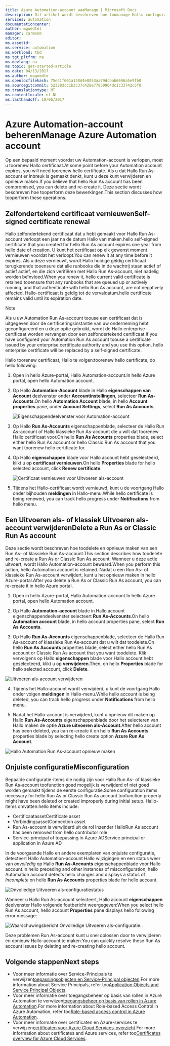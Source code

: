 ```yaml
---
title: Azure Automation-account aaaManage | Microsoft Docs
description: Dit artikel wordt beschreven hoe toomanage Hallo configuratie van uw Automation-account zoals certificaatvernieuwing, verwijdering en onjuiste configuratie.
services: automation
documentationcenter: 
author: mgoedtel
manager: carmonm
editor: 
ms.assetid: 
ms.service: automation
ms.workload: tbd
ms.tgt_pltfrm: na
ms.devlang: na
ms.topic: get-started-article
ms.date: 04/13/2017
ms.author: magoedte
ms.openlocfilehash: 75e41f601a138d4e8853aa79dcbab6696a5e9fb0
ms.sourcegitcommit: 523283cc1b3c37c428e77850964dc1c33742c5f0
ms.translationtype: MT
ms.contentlocale: nl-NL
ms.lasthandoff: 10/06/2017
---
```

# <a name="manage-azure-automation-account"></a><span data-ttu-id="7c94e-103">Azure Automation-account beheren</span><span class="sxs-lookup"><span data-stu-id="7c94e-103">Manage Azure Automation account</span></span>
<span data-ttu-id="7c94e-104">Op een bepaald moment voordat uw Automation-account is verlopen, moet u toorenew Hallo certificaat.</span><span class="sxs-lookup"><span data-stu-id="7c94e-104">At some point before your Automation account expires, you will need toorenew hello certificate.</span></span> <span data-ttu-id="7c94e-105">Als u dat Hallo Run As-account er inbreuk is gemaakt denkt, kunt u deze kunt verwijderen en opnieuw maken.</span><span class="sxs-lookup"><span data-stu-id="7c94e-105">If you believe that hello Run As account has been compromised, you can delete and re-create it.</span></span> <span data-ttu-id="7c94e-106">Deze sectie wordt beschreven hoe tooperform deze bewerkingen.</span><span class="sxs-lookup"><span data-stu-id="7c94e-106">This section discusses how tooperform these operations.</span></span>

## <a name="self-signed-certificate-renewal"></a><span data-ttu-id="7c94e-107">Zelfondertekend certificaat vernieuwen</span><span class="sxs-lookup"><span data-stu-id="7c94e-107">Self-signed certificate renewal</span></span>
<span data-ttu-id="7c94e-108">Hallo zelfondertekend certificaat dat u hebt gemaakt voor Hallo Run As-account verloopt een jaar na de datum Hallo van maken.</span><span class="sxs-lookup"><span data-stu-id="7c94e-108">hello self-signed certificate that you created for hello Run As account expires one year from hello date of creation.</span></span> <span data-ttu-id="7c94e-109">U kunt het certificaat op elk gewenst moment vernieuwen voordat het verloopt.</span><span class="sxs-lookup"><span data-stu-id="7c94e-109">You can renew it at any time before it expires.</span></span> <span data-ttu-id="7c94e-110">Als u deze vernieuwt, wordt Hallo huidige geldig certificaat terugkerende tooensure dat alle runbooks die in de wachtrij staan actief of actief actief, en die zich verifiëren met Hallo Run As-account, niet nadelig worden beïnvloed.</span><span class="sxs-lookup"><span data-stu-id="7c94e-110">When you renew it, hello current valid certificate is retained tooensure that any runbooks that are queued up or actively running, and that authenticate with hello Run As account, are not negatively affected.</span></span> <span data-ttu-id="7c94e-111">Hallo-certificaat is geldig tot de vervaldatum.</span><span class="sxs-lookup"><span data-stu-id="7c94e-111">hello certificate remains valid until its expiration date.</span></span>

> [!NOTE]
> <span data-ttu-id="7c94e-112">Als u uw Automation Run As-account toouse een certificaat dat is uitgegeven door de certificeringsinstantie van uw onderneming hebt geconfigureerd en u deze optie gebruikt, wordt de Hallo enterprise-certificaat worden vervangen door een zelfondertekend certificaat.</span><span class="sxs-lookup"><span data-stu-id="7c94e-112">If you have configured your Automation Run As account toouse a certificate issued by your enterprise certificate authority and you use this option, hello enterprise certificate will be replaced by a self-signed certificate.</span></span>

<span data-ttu-id="7c94e-113">Hallo toorenew certificaat, Hallo te volgen:</span><span class="sxs-lookup"><span data-stu-id="7c94e-113">toorenew hello certificate, do hello following:</span></span>

1. <span data-ttu-id="7c94e-114">Open in hello Azure-portal, Hallo Automation-account.</span><span class="sxs-lookup"><span data-stu-id="7c94e-114">In hello Azure portal, open hello Automation account.</span></span>

2. <span data-ttu-id="7c94e-115">Op Hallo **Automation-Account** blade in Hallo **eigenschappen van Account** deelvenster onder **Accountinstellingen**, selecteer **Run As-Accounts**.</span><span class="sxs-lookup"><span data-stu-id="7c94e-115">On hello **Automation Account** blade, in hello **Account properties** pane, under **Account Settings**, select **Run As Accounts**.</span></span>

    ![Eigenschappendeelvenster voor Automation-account](media/automation-manage-account/automation-account-properties-pane.png)
3. <span data-ttu-id="7c94e-117">Op Hallo **Run As-Accounts** eigenschappenblade, selecteer de Hallo Run As-account of Hallo klassieke Run As-account die u wilt dat toorenew Hallo certificaat voor.</span><span class="sxs-lookup"><span data-stu-id="7c94e-117">On hello **Run As Accounts** properties blade, select either hello Run As account or hello Classic Run As account that you want toorenew hello certificate for.</span></span>

4. <span data-ttu-id="7c94e-118">Op Hallo **eigenschappen** blade voor Hallo account hebt geselecteerd, klikt u op **certificaat vernieuwen**.</span><span class="sxs-lookup"><span data-stu-id="7c94e-118">On hello **Properties** blade for hello selected account, click **Renew certificate**.</span></span>

    ![Certificaat vernieuwen voor Uitvoeren als-account](media/automation-manage-account/automation-account-renew-runas-certificate.png)

5. <span data-ttu-id="7c94e-120">Tijdens het Hallo-certificaat wordt vernieuwd, kunt u de voortgang Hallo onder bijhouden **meldingen** in Hallo-menu.</span><span class="sxs-lookup"><span data-stu-id="7c94e-120">While hello certificate is being renewed, you can track hello progress under **Notifications** from hello menu.</span></span>

## <a name="delete-a-run-as-or-classic-run-as-account"></a><span data-ttu-id="7c94e-121">Een Uitvoeren als- of klassiek Uitvoeren als-account verwijderen</span><span class="sxs-lookup"><span data-stu-id="7c94e-121">Delete a Run As or Classic Run As account</span></span>
<span data-ttu-id="7c94e-122">Deze sectie wordt beschreven hoe toodelete en opnieuw maken van een Run As- of klassieke Run As-account.</span><span class="sxs-lookup"><span data-stu-id="7c94e-122">This section describes how toodelete and re-create a Run As or Classic Run As account.</span></span> <span data-ttu-id="7c94e-123">Wanneer u deze actie uitvoert, wordt Hallo Automation-account bewaard.</span><span class="sxs-lookup"><span data-stu-id="7c94e-123">When you perform this action, hello Automation account is retained.</span></span> <span data-ttu-id="7c94e-124">Nadat u een Run As- of klassieke Run As-account verwijdert, kunt u het opnieuw maken in hello Azure-portal.</span><span class="sxs-lookup"><span data-stu-id="7c94e-124">After you delete a Run As or Classic Run As account, you can re-create it in hello Azure portal.</span></span>

1. <span data-ttu-id="7c94e-125">Open in hello Azure-portal, Hallo Automation-account.</span><span class="sxs-lookup"><span data-stu-id="7c94e-125">In hello Azure portal, open hello Automation account.</span></span>

2. <span data-ttu-id="7c94e-126">Op Hallo **Automation-account** blade in Hallo account eigenschappendeelvenster selecteert **Run As-Accounts**.</span><span class="sxs-lookup"><span data-stu-id="7c94e-126">On hello **Automation account** blade, in hello account properties pane, select **Run As Accounts**.</span></span>

3. <span data-ttu-id="7c94e-127">Op Hallo **Run As-Accounts** eigenschappenblade, selecteer de Hallo Run As-account of klassieke Run As-account dat u wilt dat toodelete.</span><span class="sxs-lookup"><span data-stu-id="7c94e-127">On hello **Run As Accounts** properties blade, select either hello Run As account or Classic Run As account that you want toodelete.</span></span> <span data-ttu-id="7c94e-128">Klik vervolgens op Hallo **eigenschappen** blade voor Hallo account hebt geselecteerd, klikt u op **verwijderen**.</span><span class="sxs-lookup"><span data-stu-id="7c94e-128">Then, on hello **Properties** blade for hello selected account, click **Delete**.</span></span>

 ![Uitvoeren als-account verwijderen](media/automation-manage-account/automation-account-delete-runas.png)

4. <span data-ttu-id="7c94e-130">Tijdens het Hallo-account wordt verwijderd, u kunt de voortgang Hallo onder volgen **meldingen** in Hallo-menu.</span><span class="sxs-lookup"><span data-stu-id="7c94e-130">While hello account is being deleted, you can track hello progress under **Notifications** from hello menu.</span></span>

5. <span data-ttu-id="7c94e-131">Nadat het Hallo-account is verwijderd, kunt u opnieuw dit maken op Hallo **Run As-Accounts** eigenschappenblade door het selecteren van Hallo maken de optie **Azure uitvoeren als-Account**.</span><span class="sxs-lookup"><span data-stu-id="7c94e-131">After hello account has been deleted, you can re-create it on hello **Run As Accounts** properties blade by selecting hello create option **Azure Run As Account**.</span></span>

 ![Hallo Automation Run As-account opnieuw maken](media/automation-manage-account/automation-account-create-runas.png)

## <a name="misconfiguration"></a><span data-ttu-id="7c94e-133">Onjuiste configuratie</span><span class="sxs-lookup"><span data-stu-id="7c94e-133">Misconfiguration</span></span>
<span data-ttu-id="7c94e-134">Bepaalde configuratie-items die nodig zijn voor Hallo Run As- of klassieke Run As-account toofunction goed mogelijk is verwijderd of niet goed worden gemaakt tijdens de eerste configuratie.</span><span class="sxs-lookup"><span data-stu-id="7c94e-134">Some configuration items necessary for hello Run As or Classic Run As account toofunction properly might have been deleted or created improperly during initial setup.</span></span> <span data-ttu-id="7c94e-135">Hallo-items omvatten:</span><span class="sxs-lookup"><span data-stu-id="7c94e-135">hello items include:</span></span>

* <span data-ttu-id="7c94e-136">Certificaatasset</span><span class="sxs-lookup"><span data-stu-id="7c94e-136">Certificate asset</span></span>
* <span data-ttu-id="7c94e-137">Verbindingsasset</span><span class="sxs-lookup"><span data-stu-id="7c94e-137">Connection asset</span></span>
* <span data-ttu-id="7c94e-138">Run As-account is verwijderd uit de rol Inzender Hallo</span><span class="sxs-lookup"><span data-stu-id="7c94e-138">Run As account has been removed from hello contributor role</span></span>
* <span data-ttu-id="7c94e-139">Service-principal of toepassing in Azure AD</span><span class="sxs-lookup"><span data-stu-id="7c94e-139">Service principal or application in Azure AD</span></span>

<span data-ttu-id="7c94e-140">In de voorgaande Hallo en andere exemplaren van onjuiste configuratie, detecteert Hallo Automation-account Hallo wijzigingen en een status weer van *onvolledig* op Hallo **Run As-Accounts** eigenschappenblade voor Hallo account.</span><span class="sxs-lookup"><span data-stu-id="7c94e-140">In hello preceding and other instances of misconfiguration, hello Automation account detects hello changes and displays a status of *Incomplete* on hello **Run As Accounts** properties blade for hello account.</span></span>

![Onvolledige Uitvoeren als-configuratiestatus](media/automation-manage-account/automation-account-runas-incomplete-config.png)

<span data-ttu-id="7c94e-142">Wanneer u Hallo Run As-account selecteert, Hallo account **eigenschappen** deelvenster Hallo volgende foutbericht weergegeven:</span><span class="sxs-lookup"><span data-stu-id="7c94e-142">When you select hello Run As account, hello account **Properties** pane displays hello following error message:</span></span>

![Waarschuwingsbericht Onvolledige Uitvoeren als-configuratie](media/automation-manage-account/automation-account-runas-incomplete-config-msg.png)<span data-ttu-id="7c94e-144">.</span><span class="sxs-lookup"><span data-stu-id="7c94e-144">.</span></span>

<span data-ttu-id="7c94e-145">Deze problemen Run As-account kunt u snel oplossen door te verwijderen en opnieuw Hallo-account te maken.</span><span class="sxs-lookup"><span data-stu-id="7c94e-145">You can quickly resolve these Run As account issues by deleting and re-creating hello account.</span></span>

## <a name="next-steps"></a><span data-ttu-id="7c94e-146">Volgende stappen</span><span class="sxs-lookup"><span data-stu-id="7c94e-146">Next steps</span></span>
* <span data-ttu-id="7c94e-147">Voor meer informatie over Service-Principals te verwijzen[toepassingsobjecten en Service-Principal objecten](../active-directory/active-directory-application-objects.md).</span><span class="sxs-lookup"><span data-stu-id="7c94e-147">For more information about Service Principals, refer too[Application Objects and Service Principal Objects](../active-directory/active-directory-application-objects.md).</span></span>
* <span data-ttu-id="7c94e-148">Voor meer informatie over toegangsbeheer op basis van rollen in Azure Automation te verwijzen[toegangsbeheer op basis van rollen in Azure Automation](automation-role-based-access-control.md).</span><span class="sxs-lookup"><span data-stu-id="7c94e-148">For more information about Role-based Access Control in Azure Automation, refer too[Role-based access control in Azure Automation](automation-role-based-access-control.md).</span></span>
* <span data-ttu-id="7c94e-149">Voor meer informatie over certificaten en Azure-services te verwijzen[certificaten voor Azure Cloud Services-overzicht](../cloud-services/cloud-services-certs-create.md).</span><span class="sxs-lookup"><span data-stu-id="7c94e-149">For more information about certificates and Azure services, refer too[Certificates overview for Azure Cloud Services](../cloud-services/cloud-services-certs-create.md).</span></span>
